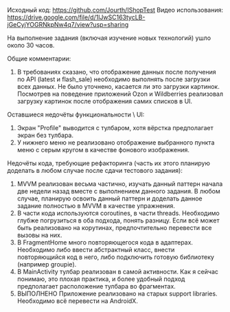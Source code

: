 Исходный код:
https://github.com/Jourth/IShopTest
Видео использования:
https://drive.google.com/file/d/1lJwSC163tycLB-jGeCyjYOGRNkpNw4q7/view?usp=sharing

На выполнение задания (включая изучение новых технологий) ушло около 30 часов.

Общие комментарии:
1. В требованиях сказано, что отображение данных после получения по API (latest и flash_sale) необходимо выполнять после загрузки всех данных. Не было уточнено, касается ли это загрузки картинок. Посмотрев на поведение приложений Ozon и Wildberries реализовал загрузку картинок после отображения самих списков в UI.

Оставшиеся недочёты функциональности \ UI:
1. Экран "Profile" выводится с тулбаром, хотя вёрстка предполагает экран без тулбара.
2. У нижнего меню не реализовано отображение выбранного пункта меню с серым кругом в качестве фонового изображения.

Недочёты кода, требующие рефакторинга (часть их этого планирую доделать в любом случае после сдачи тестового задания):
1. MVVM реализован весьма частично, изучать данный паттерн начала две недели назад вместе с выполнением данного задания. В любом случае, планирую освоить данный паттерн и доделать данное задание полностью в MVVM в качестве упражнения.
2. В части кода используются coroutines, в части threads. Необходимо глубже погрузиться в оба подхода, понять разницу. Если всё может быть реализовано на корутинах, предпочтительно перевести все вызовы на них.
3. В FragmentHome много повторяющегося кода в адаптерах. Необходимо либо ввести абстрактный класс, внести повторяющийся код в него, либо подключить готовую библиотеку (например groupie).
4. В MainActivity тулбар реализован в самой активности. Как я сейчас понимаю, это плохая практика, и более удобный подход предполагает расположение тулбара во фрагментах.
5. ВЫПОЛНЕНО Приложение реализовано на старых support libraries. Необходимо всё перевести на AndroidX.
